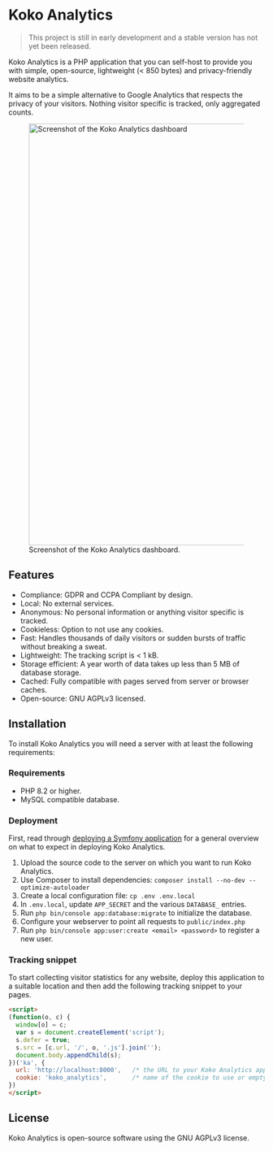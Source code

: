 # Koko Analytics

> This project is still in early development and a stable version has not yet been released.

Koko Analytics is a PHP application that you can self-host to provide you with simple, open-source, lightweight (< 850 bytes) and privacy-friendly website analytics.

It aims to be a simple alternative to Google Analytics that respects the privacy of your visitors. Nothing visitor specific is tracked, only aggregated counts.

<figure>
  <img src="https://raw.githubusercontent.com/koko-analytics/standalone/main/public/screenshot.png" alt="Screenshot of the Koko Analytics dashboard" loading="lazy" width="830">
  <figcaption>Screenshot of the Koko Analytics dashboard.</figcaption>
</figure>


## Features

- Compliance: GDPR and CCPA Compliant by design.
- Local: No external services.
- Anonymous: No personal information or anything visitor specific is tracked.
- Cookieless: Option to not use any cookies.
- Fast: Handles thousands of daily visitors or sudden bursts of traffic without breaking a sweat.
- Lightweight: The tracking script is < 1 kB.
- Storage efficient: A year worth of data takes up less than 5 MB of database storage.
- Cached: Fully compatible with pages served from server or browser caches.
- Open-source: GNU AGPLv3 licensed.


## Installation

To install Koko Analytics you will need a server with at least the following requirements:


### Requirements

- PHP 8.2 or higher.
- MySQL compatible database.


### Deployment

First, read through [deploying a Symfony application](https://symfony.com/doc/current/deployment.html) for a general overview on what to expect in deploying Koko Analytics.

1. Upload the source code to the server on which you want to run Koko Analytics.
1. Use Composer to install dependencies: `composer install --no-dev --optimize-autoloader`
1. Create a local configuration file: `cp .env .env.local`
1. In `.env.local`, update `APP_SECRET` and the various `DATABASE_` entries.
1. Run `php bin/console app:database:migrate` to initialize the database.
1. Configure your webserver to point all requests to `public/index.php`
1. Run `php bin/console app:user:create <email> <password>` to register a new user.


### Tracking snippet

To start collecting visitor statistics for any website, deploy this application to a suitable location and then add the following tracking snippet to your pages.

```html
<script>
(function(o, c) {
  window[o] = c;
  var s = document.createElement('script');
  s.defer = true;
  s.src = [c.url, '/', o, '.js'].join('');
  document.body.appendChild(s);
})('ka', {
  url: 'http://localhost:8000',   /* the URL to your Koko Analytics application instance */
  cookie: 'koko_analytics',       /* name of the cookie to use or empty for no cookie */
})
</script>
```

## License

Koko Analytics is open-source software using the GNU AGPLv3 license.
